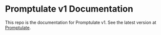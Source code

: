 # Promptulate v1 Documentation

This repo is the documentation for Promptulate v1. See the latest version at [Promptulate](https://www.promptulate.cn/).
